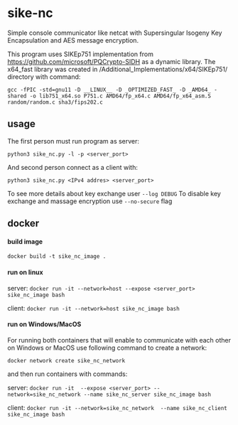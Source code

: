 # sike-nc
Simple console communicator like netcat with Supersingular Isogeny Key Encapsulation and AES 
message encryption.

This program uses SIKEp751 implementation from https://github.com/microsoft/PQCrypto-SIDH
as a dynamic library. The x64_fast library was created in /Additional_Implementations/x64/SIKEp751/ directory with command:

`gcc -fPIC -std=gnu11 -D __LINUX__ -D _OPTIMIZED_FAST_ -D _AMD64_ -shared -o lib751_x64.so P751.c AMD64/fp_x64.c AMD64/fp_x64_asm.S random/random.c sha3/fips202.c`


## usage
The first person must run program as server:

`python3 sike_nc.py -l -p <server_port>`

And second person connect as a client with:

`python3 sike_nc.py <IPv4 addres> <server_port>`

To see more details about key exchange user `--log DEBUG`
To disable key exchange and massage encryption use `--no-secure` flag

## docker
#### build image
`docker build -t sike_nc_image .`
#### run on linux
server: 
`docker run -it --network=host --expose <server_port> sike_nc_image bash`

client: 
`docker run -it --network=host sike_nc_image bash`

#### run on Windows/MacOS
For running both containers that will enable to communicate with each other on Windows or MacOS use following command to create a network:

`docker network create sike_nc_network`

and then run containers with commands:

server: 
`docker run -it  --expose <server_port> --network=sike_nc_network --name sike_nc_server sike_nc_image bash`

client: 
`docker run -it --network=sike_nc_network  --name sike_nc_client sike_nc_image bash`

